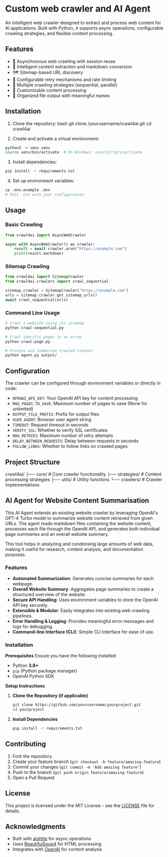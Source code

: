 # Custom web crawler and AI Agent

An intelligent web crawler designed to extract and process web content for AI applications. Built with Python, it supports async operations, configurable crawling strategies, and flexible content processing.

## Features

- 🚀 Asynchronous web crawling with session reuse
- 📑 Intelligent content extraction and markdown conversion
- 🗺️ Sitemap-based URL discovery
- 🔄 Configurable retry mechanisms and rate limiting
- 🎯 Multiple crawling strategies (sequential, parallel)
- 🎨 Customizable content processing
- 📁 Organized file output with meaningful names

## Installation

1. Clone the repository:
   bash
   git clone /yourusername/crawl4ai.git
   cd crawl4ai

2. Create and activate a virtual environment:

```bash
python3 -m venv venv
source venv/bin/activate  # On Windows: venv\Scripts\activate
```

3. Install dependencies:

```bash
pip install -r requirements.txt
```

4. Set up environment variables:

```bash
cp .env.example .env
# Edit .env with your configuration
```

## Usage

### Basic Crawling

```python
from crawl4ai import AsyncWebCrawler

async with AsyncWebCrawler() as crawler:
    result = await crawler.arun("https://example.com")
    print(result.markdown)
```

### Sitemap Crawling

```python
from crawl4ai import SitemapCrawler
from crawl4ai.crawlers import crawl_sequential

sitemap_crawler = SitemapCrawler("https://example.com")
urls = sitemap_crawler.get_sitemap_urls()
await crawl_sequential(urls)
```

### Command Line Usage

```bash
# Crawl a website using its sitemap
python crawl-sequential.py

# Crawl specific pages in an array
python crawl-page.py

# Process and summarize crawled content
python agent.py output/
```

## Configuration

The crawler can be configured through environment variables or directly in code:

- `OPENAI_API_KEY`: Your OpenAI API key for content processing
- `MAX_PAGES_TO_SAVE`: Maximum number of pages to save (None for unlimited)
- `OUTPUT_FILE_PREFIX`: Prefix for output files
- `USER_AGENT`: Browser user agent string
- `TIMEOUT`: Request timeout in seconds
- `VERIFY_SSL`: Whether to verify SSL certificates
- `MAX_RETRIES`: Maximum number of retry attempts
- `DELAY_BETWEEN_REQUESTS`: Delay between requests in seconds
- `FOLLOW_LINKS`: Whether to follow links on crawled pages

## Project Structure

crawl4ai/
├── core/ # Core crawler functionality
├── strategies/ # Content processing strategies
├── utils/ # Utility functions
└── crawlers/ # Crawler implementations

## **AI Agent for Website Content Summarisation**

This AI Agent extends an existing website crawler by leveraging OpenAI's GPT-4 Turbo model to summarize website content retrieved from given URLs. The agent reads markdown files containing the website content, processes each file through the OpenAI API, and generates both individual page summaries and an overall website summary.

This tool helps in analyzing and condensing large amounts of web data, making it useful for research, content analysis, and documentation purposes.

### **Features**

- **Automated Summarization**: Generates concise summaries for each webpage.
- **Overall Website Summary**: Aggregates page summaries to create a structured overview of the website.
- **Secure API Handling**: Uses environment variables to store the OpenAI API key securely.
- **Extensible & Modular**: Easily integrates into existing web crawling pipelines.
- **Error Handling & Logging**: Provides meaningful error messages and logs for debugging.
- **Command-line Interface (CLI)**: Simple CLI interface for ease of use.

### **Installation**

**Prerequisites**
Ensure you have the following installed:

- Python **3.8+**
- `pip` (Python package manager)
- OpenAI Python SDK

**Setup Instructions**

1. **Clone the Repository (if applicable)**

   ```bash
   git clone https://github.com/yourusername/yourproject.git
   cd yourproject
   ```

2. **Install Dependencies**

   ```bash
   pip install -r requirements.txt
   ```

## Contributing

1. Fork the repository
2. Create your feature branch (`git checkout -b feature/amazing-feature`)
3. Commit your changes (`git commit -m 'Add amazing feature'`)
4. Push to the branch (`git push origin feature/amazing-feature`)
5. Open a Pull Request

## License

This project is licensed under the MIT License - see the [LICENSE](LICENSE) file for details.

## Acknowledgments

- Built with [aiohttp](https://docs.aiohttp.org/) for async operations
- Uses [BeautifulSoup4](https://www.crummy.com/software/BeautifulSoup/) for HTML processing
- Integrates with [OpenAI](https://openai.com/) for content analysis

